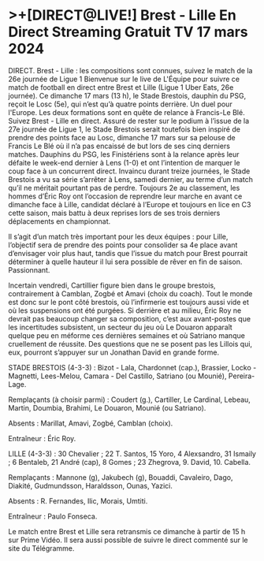 <h1>>+[DIRECT@LIVE!] Brest - Lille En Direct Streaming Gratuit TV 17 mars 2024</h1>
DIRECT. Brest - Lille : les compositions sont connues, suivez le match de la 26e journée de Ligue 1
Bienvenue sur le live de L'Équipe pour suivre ce match de football en direct entre Brest et Lille (Ligue 1 Uber Eats, 26e journée).
Ce dimanche 17 mars (13 h), le Stade Brestois, dauphin du PSG, reçoit le Losc (5e), qui n’est qu’à quatre points derrière. Un duel pour l'Europe. Les deux formations sont en quête de relance à Francis-Le Blé. Suivez Brest - Lille en direct. 	
Assuré de rester sur le podium à l’issue de la 27e journée de Ligue 1, le Stade Brestois serait toutefois bien inspiré de prendre des points face au Losc, dimanche 17 mars sur sa pelouse de Francis Le Blé où il n’a pas encaissé de but lors de ses cinq derniers matches. Dauphins du PSG, les Finistériens sont à la relance après leur défaite le week-end dernier à Lens (1-0) et ont l’intention de marquer le coup face à un concurrent direct. Invaincu durant treize journées, le Stade Brestois a vu sa série s’arrêter à Lens, samedi dernier, au terme d’un match qu’il ne méritait pourtant pas de perdre. Toujours 2e au classement, les hommes d’Éric Roy ont l’occasion de reprendre leur marche en avant ce dimanche face à Lille, candidat déclaré à l’Europe et toujours en lice en C3 cette saison, mais battu à deux reprises lors de ses trois derniers déplacements en championnat.

Il s’agit d’un match très important pour les deux équipes : pour Lille, l’objectif sera de prendre des points pour consolider sa 4e place avant d’envisager voir plus haut, tandis que l’issue du match pour Brest pourrait déterminer à quelle hauteur il lui sera possible de rêver en fin de saison. Passionnant.

Incertain vendredi, Cartillier figure bien dans le groupe brestois, contrairement à Camblan, Zogbé et Amavi (choix du coach). Tout le monde est donc sur le pont côté brestois, où l’infirmerie est toujours aussi vide et où les suspensions ont été purgées. Si derrière et au milieu, Éric Roy ne devrait pas beaucoup changer sa composition, c’est aux avant-postes que les incertitudes subsistent, un secteur du jeu où Le Douaron apparaît quelque peu en méforme ces dernières semaines et où Satriano manque cruellement de réussite. Des questions que ne se posent pas les Lillois qui, eux, pourront s’appuyer sur un Jonathan David en grande forme.

STADE BRESTOIS (4-3-3) : Bizot - Lala, Chardonnet (cap.), Brassier, Locko - Magnetti, Lees-Melou, Camara - Del Castillo, Satriano (ou Mounié), Pereira-Lage.

Remplaçants (à choisir parmi) : Coudert (g.), Cartiller, Le Cardinal, Lebeau, Martin, Doumbia, Brahimi, Le Douaron, Mounié (ou Satriano).

Absents : Marillat, Amavi, Zogbé, Camblan (choix).

Entraîneur : Éric Roy.

LILLE (4-3-3) : 30 Chevalier ; 22 T. Santos, 15 Yoro, 4 Alexsandro, 31 Ismaily ; 6 Bentaleb, 21 André (cap), 8 Gomes ; 23 Zhegrova, 9. David, 10. Cabella.

Remplaçants : Mannone (g), Jakubech (g), Bouaddi, Cavaleiro, Dago, Diakité, Gudmundsson, Haraldsson, Ounas, Yazici.

Absents : R. Fernandes, Ilic, Morais, Umtiti.

Entraîneur : Paulo Fonseca.

Le match entre Brest et Lille sera retransmis ce dimanche à partir de 15 h sur Prime Vidéo. Il sera aussi possible de suivre le direct commenté sur le site du Télégramme.
